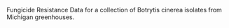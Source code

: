 
Fungicide Resistance Data for a collection of Botrytis cinerea isolates from Michigan greenhouses.


